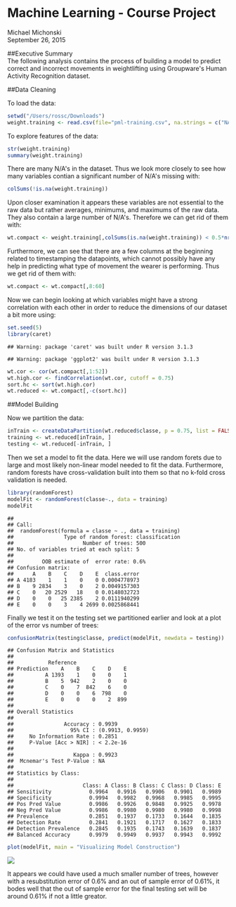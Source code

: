 # Machine Learning - Course Project
Michael Michonski  
September 26, 2015  

##Executive Summary  
The following analysis contains the process of building a model to predict correct and incorrect movements in weightlifting using Groupware's Human Activity Recognition dataset.

  
  
  
##Data Cleaning  


To load the data:


```r
setwd("/Users/rossc/Downloads")
weight.training <- read.csv(file="pml-training.csv", na.strings = c("NA", "N/A", "#DIV/0!"))
```

To explore features of the data:


```r
str(weight.training)
summary(weight.training)
```

There are many N/A's in the dataset. Thus we look more closely to see how many variables contian a significant number of N/A's missing with:


```r
colSums(!is.na(weight.training))
```

Upon closer examination it appears these variables are not essential to the raw data but rather averages, minimums, and maximums of the raw data. They also contain a large number of N/A's. Therefore we can get rid of them with:


```r
wt.compact <- weight.training[,colSums(is.na(weight.training)) < 0.5*nrow(weight.training)]
```

Furthermore, we can see that there are a few columns at the beginning related to timestamping the datapoints, which cannot possibly have any help in predicting what type of movement the wearer is performing. Thus we get rid of them with:


```r
wt.compact <- wt.compact[,8:60]
```

Now we can begin looking at which variables might have a strong correlation with each other in order to reduce the dimensions of our dataset a bit more using:


```r
set.seed(5)
library(caret)
```

```
## Warning: package 'caret' was built under R version 3.1.3
```

```
## Warning: package 'ggplot2' was built under R version 3.1.3
```

```r
wt.cor <- cor(wt.compact[,1:52])
wt.high.cor <- findCorrelation(wt.cor, cutoff = 0.75)
sort.hc <- sort(wt.high.cor)
wt.reduced <- wt.compact[,-c(sort.hc)]
```


##Model Building  

Now we partition the data:


```r
inTrain <- createDataPartition(wt.reduced$classe, p = 0.75, list = FALSE)
training <- wt.reduced[inTrain, ]
testing <- wt.reduced[-inTrain, ]
```

Then we set a model to fit the data. Here we will use random forets due to large and most likely non-linear model needed to fit the data. Furthermore, random forests have cross-validation built into them so that no k-fold cross validation is needed.


```r
library(randomForest)
modelFit <- randomForest(classe~., data = training)
modelFit
```

```
## 
## Call:
##  randomForest(formula = classe ~ ., data = training) 
##                Type of random forest: classification
##                      Number of trees: 500
## No. of variables tried at each split: 5
## 
##         OOB estimate of  error rate: 0.6%
## Confusion matrix:
##      A    B    C    D    E  class.error
## A 4183    1    1    0    0 0.0004778973
## B    9 2834    3    0    2 0.0049157303
## C    0   20 2529   18    0 0.0148032723
## D    0    0   25 2385    2 0.0111940299
## E    0    0    3    4 2699 0.0025868441
```

Finally we test it on the testing set we partitioned earlier and look at a plot of the error vs number of trees:


```r
confusionMatrix(testing$classe, predict(modelFit, newdata = testing))
```

```
## Confusion Matrix and Statistics
## 
##           Reference
## Prediction    A    B    C    D    E
##          A 1393    1    0    0    1
##          B    5  942    2    0    0
##          C    0    7  842    6    0
##          D    0    0    6  798    0
##          E    0    0    0    2  899
## 
## Overall Statistics
##                                           
##                Accuracy : 0.9939          
##                  95% CI : (0.9913, 0.9959)
##     No Information Rate : 0.2851          
##     P-Value [Acc > NIR] : < 2.2e-16       
##                                           
##                   Kappa : 0.9923          
##  Mcnemar's Test P-Value : NA              
## 
## Statistics by Class:
## 
##                      Class: A Class: B Class: C Class: D Class: E
## Sensitivity            0.9964   0.9916   0.9906   0.9901   0.9989
## Specificity            0.9994   0.9982   0.9968   0.9985   0.9995
## Pos Pred Value         0.9986   0.9926   0.9848   0.9925   0.9978
## Neg Pred Value         0.9986   0.9980   0.9980   0.9980   0.9998
## Prevalence             0.2851   0.1937   0.1733   0.1644   0.1835
## Detection Rate         0.2841   0.1921   0.1717   0.1627   0.1833
## Detection Prevalence   0.2845   0.1935   0.1743   0.1639   0.1837
## Balanced Accuracy      0.9979   0.9949   0.9937   0.9943   0.9992
```

```r
plot(modelFit, main = "Visualizing Model Construction")
```

![](Machine_Learning_-_Course_Project_-_Weight_Lifting_Dataset_Analysis_files/figure-html/unnamed-chunk-9-1.png) 

It appears we could have used a much smaller number of trees, however with a resubstitution error of 0.6% and an out of sample error of 0.61%, it bodes well that the out of sample error for the final testing set will be around 0.61% if not a little greator.



